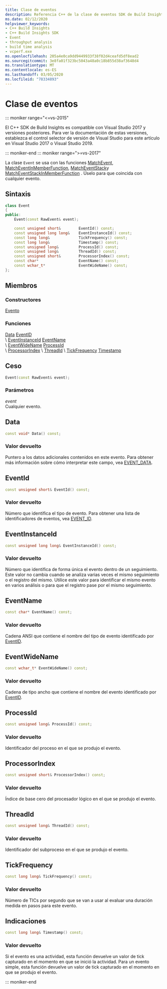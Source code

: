 ```yaml
---
title: Clase de eventos
description: Referencia C++ de la clase de eventos SDK de Build Insights.
ms.date: 02/12/2020
helpviewer_keywords:
- C++ Build Insights
- C++ Build Insights SDK
- Event
- throughput analysis
- build time analysis
- vcperf.exe
ms.openlocfilehash: 205a4e0ca9dd9449933f38f02d4ceafd5df8ead2
ms.sourcegitcommit: 3e8fa01f323bc5043a48a0c18b855d38af3648d4
ms.translationtype: MT
ms.contentlocale: es-ES
ms.lasthandoff: 03/05/2020
ms.locfileid: "78334893"
---
```

# <a name="event-class"></a>Clase de eventos

::: moniker range="<=vs-2015"

El C++ SDK de Build Insights es compatible con Visual Studio 2017 y versiones posteriores. Para ver la documentación de estas versiones, establezca el control selector de versión de Visual Studio para este artículo en Visual Studio 2017 o Visual Studio 2019.

::: moniker-end
::: moniker range=">=vs-2017"

La clase `Event` se usa con las funciones [MatchEvent](../functions/match-event.md), [MatchEventInMemberFunction](../functions/match-event-in-member-function.md), [MatchEventStack](../functions/match-event-stack.md)y [MatchEventStackInMemberFunction](../functions/match-event-stack-in-member-function.md) . Úselo para que coincida con cualquier evento.

## <a name="syntax"></a>Sintaxis

```cpp
class Event
{
public:
    Event(const RawEvent& event);

    const unsigned short&        EventId() const;
    const unsigned long long&    EventInstanceId() const;
    const long long&             TickFrequency() const;
    const long long&             Timestamp() const;
    const unsigned long&         ProcessId() const;
    const unsigned long&         ThreadId() const;
    const unsigned short&        ProcessorIndex() const;
    const char*                  EventName() const;
    const wchar_t*               EventWideName() const;
};
```

## <a name="members"></a>Miembros

### <a name="constructors"></a>Constructores

[Evento](#entity)

### <a name="functions"></a>Funciones

[Data](#data)
[EventID](#event-id)\
\ [EventInstanceId](#event-instance-id)
[EventName](#event-name)\
\ [EventWideName](#event-wide-name)
[ProcessId](#process-id)\
\ [ProcessorIndex](#processor-index)
\ [ThreadId](#thread-id)
\ [TickFrequency](#tick-frequency)
[Timestamp](#timestamp)

## <a name="entity"></a>Ceso

```cpp
Event(const RawEvent& event);
```

### <a name="parameters"></a>Parámetros

*event*\
Cualquier evento.

## <a name="data"></a>Data

```cpp
const void* Data() const;
```

### <a name="return-value"></a>Valor devuelto

Puntero a los datos adicionales contenidos en este evento. Para obtener más información sobre cómo interpretar este campo, vea [EVENT_DATA](../c-event-data-types/event-data-struct.md).

## <a name="event-id"></a>EventId

```cpp
const unsigned short& EventId() const;
```

### <a name="return-value"></a>Valor devuelto

Número que identifica el tipo de evento. Para obtener una lista de identificadores de eventos, vea [EVENT_ID](../c-event-data-types/event-id-enum.md).

## <a name="event-instance-id"></a>EventInstanceId

```cpp
const unsigned long long& EventInstanceId() const;
```

### <a name="return-value"></a>Valor devuelto

Número que identifica de forma única el evento dentro de un seguimiento. Este valor no cambia cuando se analiza varias veces el mismo seguimiento o el registro del mismo. Utilice este valor para identificar el mismo evento en varios análisis o para que el registro pase por el mismo seguimiento.

## <a name="event-name"></a>EventName

```cpp
const char* EventName() const;
```

### <a name="return-value"></a>Valor devuelto

Cadena ANSI que contiene el nombre del tipo de evento identificado por [EventID](#event-id).

## <a name="event-wide-name"></a>EventWideName

```cpp
const wchar_t* EventWideName() const;
```

### <a name="return-value"></a>Valor devuelto

Cadena de tipo ancho que contiene el nombre del evento identificado por [EventID](#event-id).

## <a name="process-id"></a>ProcessId

```cpp
const unsigned long& ProcessId() const;
```

### <a name="return-value"></a>Valor devuelto

Identificador del proceso en el que se produjo el evento.

## <a name="processor-index"></a>ProcessorIndex

```cpp
const unsigned short& ProcessorIndex() const;
```

### <a name="return-value"></a>Valor devuelto

Índice de base cero del procesador lógico en el que se produjo el evento.

## <a name="thread-id"></a>ThreadId

```cpp
const unsigned long& ThreadId() const;
```

### <a name="return-value"></a>Valor devuelto

Identificador del subproceso en el que se produjo el evento.

## <a name="tick-frequency"></a>TickFrequency

```cpp
const long long& TickFrequency() const;
```

### <a name="return-value"></a>Valor devuelto

Número de TICs por segundo que se van a usar al evaluar una duración medida en pasos para este evento.

## <a name="timestamp"></a>Indicaciones

```cpp
const long long& Timestamp() const;
```

### <a name="return-value"></a>Valor devuelto

Si el evento es una actividad, esta función devuelve un valor de tick capturado en el momento en que se inició la actividad. Para un evento simple, esta función devuelve un valor de tick capturado en el momento en que se produjo el evento.

::: moniker-end
